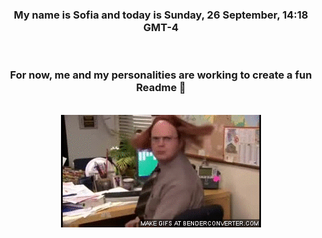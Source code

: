 


<div align="center">
<h3 >My name is Sofia and today is Sunday, 26 September, 14:18 GMT-4</h3><br>
<h3 >For now, me and my personalities are working to create a fun Readme 👋
</h3><br>
<img src='img/dwight.gif' alt='working...'/>
</div>
